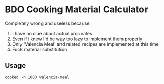 # BDO Cooking Material Calculator

Completely wrong and useless because:

1. I have no clue about actual proc rates
2. Even if i knew I'd be way too lazy to implement them properly
3. Only 'Valencia Meal' and related recipes are implemented at this time
4. Fuck material substitution

## Usage

```
cooked -n 1000 valencia-meal
```
